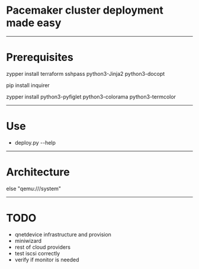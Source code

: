 # Pacemaker cluster deployment made easy

___
# Prerequisites

zypper install terraform sshpass python3-Jinja2 python3-docopt

pip install inquirer

zypper install python3-pyfiglet python3-colorama python3-termcolor

___
# Use
 - deploy.py --help

___
# Architecture
 
 else "qemu:///system"
 
___
# TODO
 - qnetdevice infrastructure and provision
 - miniwizard
 - rest of cloud providers
 - test iscsi correctly
 - verify if monitor is needed

